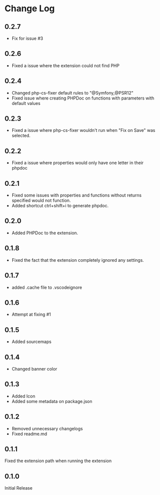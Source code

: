 # Change Log

## 0.2.7
* Fix for issue #3

## 0.2.6
* Fixed a issue where the extension could not find PHP

## 0.2.4

* Changed php-cs-fixer default rules to "@Symfony,@PSR12"
* Fixed issue where creating PHPDoc on functions with parameters with default values

## 0.2.3

* Fixed a issue where php-cs-fixer wouldn't run when "Fix on Save" was selected.
## 0.2.2

* Fixed a issue where properties would only have one letter in their phpdoc

## 0.2.1

* Fixed some issues with properties and functions without returns specified would not function.
* Added shortcut ctrl+shift+i to generate phpdoc.

## 0.2.0

* Added PHPDoc to the extension.

## 0.1.8

* Fixed the fact that the extension completely ignored any settings.

## 0.1.7

* added .cache file to .vscodeignore

## 0.1.6

* Attempt at fixing #1

## 0.1.5

* Added sourcemaps
## 0.1.4

* Changed banner color

## 0.1.3

* Added Icon
* Added some metadata on package.json

## 0.1.2

* Removed unnecessary changelogs
* Fixed readme.md

## 0.1.1

Fixed the extension path when running the extension

## 0.1.0

Initial Release
